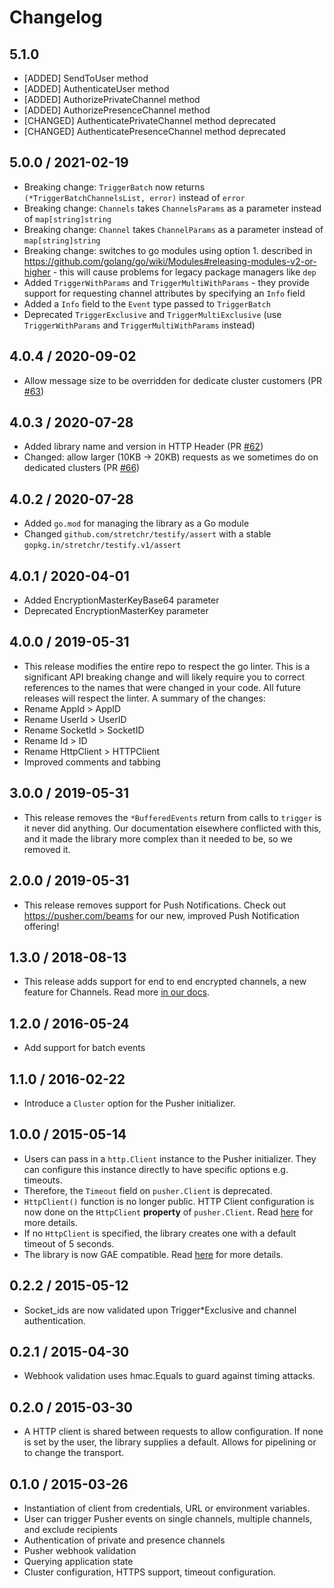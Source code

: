 # Changelog

## 5.1.0

* [ADDED] SendToUser method
* [ADDED] AuthenticateUser method
* [ADDED] AuthorizePrivateChannel method
* [ADDED] AuthorizePresenceChannel method
* [CHANGED] AuthenticatePrivateChannel method deprecated
* [CHANGED] AuthenticatePresenceChannel method deprecated

## 5.0.0 / 2021-02-19

* Breaking change: `TriggerBatch` now returns `(*TriggerBatchChannelsList, error)` instead of `error`
* Breaking change: `Channels` takes `ChannelsParams` as a parameter instead of `map[string]string`
* Breaking change: `Channel` takes `ChannelParams` as a parameter instead of `map[string]string`
* Breaking change: switches to go modules using option 1. described in https://github.com/golang/go/wiki/Modules#releasing-modules-v2-or-higher - this will cause problems for legacy package managers like `dep`
* Added `TriggerWithParams` and `TriggerMultiWithParams` - they provide support for requesting channel attributes by specifying an `Info` field
* Added a `Info` field to the `Event` type passed to `TriggerBatch`
* Deprecated `TriggerExclusive` and `TriggerMultiExclusive` (use `TriggerWithParams` and `TriggerMultiWithParams` instead)

## 4.0.4 / 2020-09-02

* Allow message size to be overridden for dedicate cluster customers (PR [#63](https://github.com/pusher/pusher-http-go/pull/71))

## 4.0.3 / 2020-07-28

* Added library name and version in HTTP Header (PR [#62](https://github.com/pusher/pusher-http-go/pull/62))
* Changed: allow larger (10KB -> 20KB) requests as we sometimes do on dedicated clusters (PR [#66](https://github.com/pusher/pusher-http-go/pull/66))

## 4.0.2 / 2020-07-28

* Added `go.mod` for managing the library as a Go module
* Changed `github.com/stretchr/testify/assert` with a stable `gopkg.in/stretchr/testify.v1/assert`

## 4.0.1 / 2020-04-01


* Added EncryptionMasterKeyBase64 parameter
* Deprecated EncryptionMasterKey parameter

## 4.0.0 / 2019-05-31

* This release modifies the entire repo to respect the go linter. This is a significant API breaking change and will likely require you to correct references to the names that were changed in your code. All future releases will respect the linter. A summary of the changes:
* Rename AppId > AppID
* Rename UserId > UserID
* Rename SocketId > SocketID
* Rename Id > ID
* Rename HttpClient > HTTPClient
* Improved comments and tabbing

## 3.0.0 / 2019-05-31

* This release removes the `*BufferedEvents` return from calls to `trigger` is it never did anything. Our documentation elsewhere conflicted with this, and it made the library more complex than it needed to be, so we removed it.

## 2.0.0 / 2019-05-31

* This release removes support for Push Notifications. Check out https://pusher.com/beams for our new, improved Push Notification offering!

## 1.3.0 / 2018-08-13

* This release adds support for end to end encrypted channels, a new feature for Channels. Read more [in our docs](https://pusher.com/docs/client_api_guide/client_encrypted_channels).

## 1.2.0 / 2016-05-24

* Add support for batch events

## 1.1.0 / 2016-02-22

* Introduce a `Cluster` option for the Pusher initializer.

## 1.0.0 / 2015-05-14

* Users can pass in a `http.Client` instance to the Pusher initializer. They can configure this instance directly to have specific options e.g. timeouts.
* Therefore, the `Timeout` field on `pusher.Client` is deprecated.
* `HttpClient()` function is no longer public. HTTP Client configuration is now done on the `HttpClient` **property** of `pusher.Client`. Read [here](https://github.com/pusher/pusher-http-go#request-timeouts) for more details.
* If no `HttpClient` is specified, the library creates one with a default timeout of 5 seconds.
* The library is now GAE compatible. Read [here](https://github.com/pusher/pusher-http-go#google-app-engine) for more details.

## 0.2.2 / 2015-05-12

* Socket_ids are now validated upon Trigger*Exclusive and channel authentication.

## 0.2.1 / 2015-04-30

* Webhook validation uses hmac.Equals to guard against timing attacks.

## 0.2.0 / 2015-03-30

* A HTTP client is shared between requests to allow configuration. If none is set by the user, the library supplies a default. Allows for pipelining or to change the transport.

## 0.1.0 / 2015-03-26

* Instantiation of client from credentials, URL or environment variables.
* User can trigger Pusher events on single channels, multiple channels, and exclude recipients
* Authentication of private and presence channels
* Pusher webhook validation
* Querying application state
* Cluster configuration, HTTPS support, timeout configuration.
